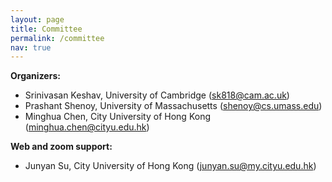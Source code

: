 ```yaml
---
layout: page
title: Committee
permalink: /committee
nav: true
---
```


**Organizers:** 
- Srinivasan Keshav, University of Cambridge
([sk818@cam.ac.uk](sk818@cam.ac.uk))
- Prashant Shenoy, University of Massachusetts
([shenoy@cs.umass.edu](shenoy@cs.umass.edu))
- Minghua Chen, City University of Hong Kong
([minghua.chen@cityu.edu.hk](minghua.chen@cityu.edu.hk))

**Web and zoom support:** 
- Junyan Su, City University of Hong Kong
([junyan.su@my.cityu.edu.hk](junyan.su@my.cityu.edu.hk))



